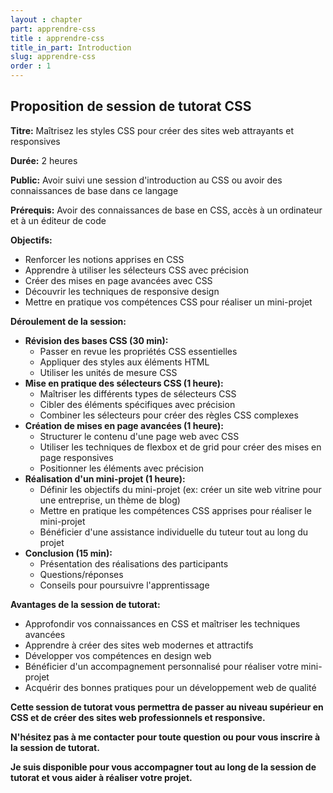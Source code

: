 ```yaml
---
layout : chapter
part: apprendre-css
title : apprendre-css
title_in_part: Introduction
slug: apprendre-css
order : 1
---
```


## Proposition de session de tutorat CSS

**Titre:** Maîtrisez les styles CSS pour créer des sites web attrayants et responsives

**Durée:** 2 heures

**Public:** Avoir suivi une session d'introduction au CSS ou avoir des connaissances de base dans ce langage

**Prérequis:** Avoir des connaissances de base en CSS, accès à un ordinateur et à un éditeur de code

**Objectifs:**

* Renforcer les notions apprises en CSS
* Apprendre à utiliser les sélecteurs CSS avec précision
* Créer des mises en page avancées avec CSS
* Découvrir les techniques de responsive design
* Mettre en pratique vos compétences CSS pour réaliser un mini-projet

**Déroulement de la session:**

* **Révision des bases CSS (30 min):**
    * Passer en revue les propriétés CSS essentielles
    * Appliquer des styles aux éléments HTML
    * Utiliser les unités de mesure CSS
* **Mise en pratique des sélecteurs CSS (1 heure):**
    * Maîtriser les différents types de sélecteurs CSS
    * Cibler des éléments spécifiques avec précision
    * Combiner les sélecteurs pour créer des règles CSS complexes
* **Création de mises en page avancées (1 heure):**
    * Structurer le contenu d'une page web avec CSS
    * Utiliser les techniques de flexbox et de grid pour créer des mises en page responsives
    * Positionner les éléments avec précision
* **Réalisation d'un mini-projet (1 heure):**
    * Définir les objectifs du mini-projet (ex: créer un site web vitrine pour une entreprise, un thème de blog)
    * Mettre en pratique les compétences CSS apprises pour réaliser le mini-projet
    * Bénéficier d'une assistance individuelle du tuteur tout au long du projet
* **Conclusion (15 min):**
    * Présentation des réalisations des participants
    * Questions/réponses
    * Conseils pour poursuivre l'apprentissage

**Avantages de la session de tutorat:**

* Approfondir vos connaissances en CSS et maîtriser les techniques avancées
* Apprendre à créer des sites web modernes et attractifs
* Développer vos compétences en design web
* Bénéficier d'un accompagnement personnalisé pour réaliser votre mini-projet
* Acquérir des bonnes pratiques pour un développement web de qualité

**Cette session de tutorat vous permettra de passer au niveau supérieur en CSS et de créer des sites web professionnels et responsive.**

**N'hésitez pas à me contacter pour toute question ou pour vous inscrire à la session de tutorat.**


**Je suis disponible pour vous accompagner tout au long de la session de tutorat et vous aider à réaliser votre projet.**
